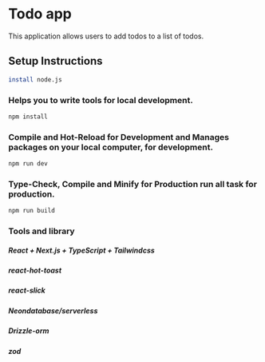 # Todo app

This application allows users to add todos to a list of todos.

## Setup Instructions

```sh
install node.js
```

### Helps you to write tools for local development.

```sh
npm install
```

### Compile and Hot-Reload for Development and Manages packages on your local computer, for development.

```sh
npm run dev
```

### Type-Check, Compile and Minify for Production run all task for production.

```sh
npm run build
```

### Tools and library

##### React + Next.js + TypeScript + Tailwindcss

##### react-hot-toast

##### react-slick

##### Neondatabase/serverless

##### Drizzle-orm

##### zod
